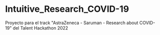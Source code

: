 # Intuitive_Research_COVID-19
Proyecto para el track "AstraZeneca - Saruman - Research about COVID-19" del Talent Hackathon 2022
